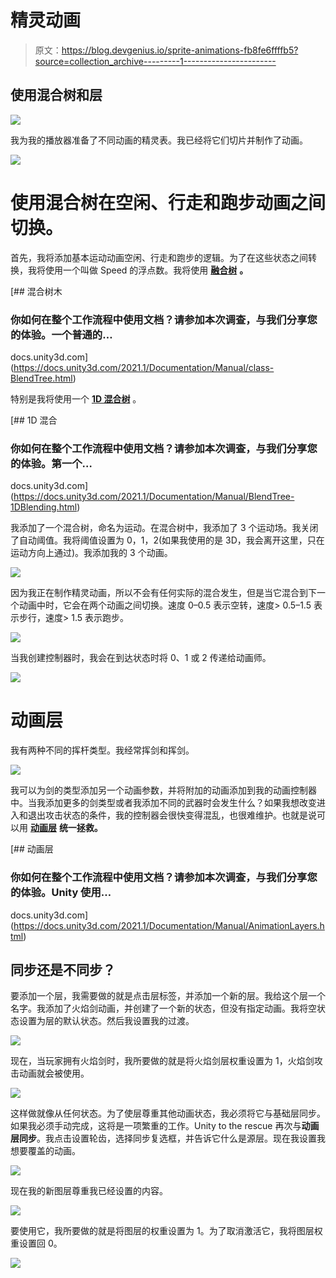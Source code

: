 # 精灵动画

> 原文：<https://blog.devgenius.io/sprite-animations-fb8fe6ffffb5?source=collection_archive---------1----------------------->

## 使用混合树和层

![](img/3698ca82b06c36a262a07c075bab9c2e.png)

我为我的播放器准备了不同动画的精灵表。我已经将它们切片并制作了动画。

![](img/95c7afa936cbb24b5e9683a1d9b8d3dc.png)

# 使用混合树在空闲、行走和跑步动画之间切换。

首先，我将添加基本运动动画空闲、行走和跑步的逻辑。为了在这些状态之间转换，我将使用一个叫做 Speed 的浮点数。我将使用 [**融合树**](https://docs.unity3d.com/2021.1/Documentation/Manual/class-BlendTree.html) **。**

[](https://docs.unity3d.com/2021.1/Documentation/Manual/class-BlendTree.html) [## 混合树木

### 你如何在整个工作流程中使用文档？请参加本次调查，与我们分享您的体验。一个普通的…

docs.unity3d.com](https://docs.unity3d.com/2021.1/Documentation/Manual/class-BlendTree.html) 

特别是我将使用一个 [**1D 混合树**](https://docs.unity3d.com/2021.1/Documentation/Manual/BlendTree-1DBlending.html) 。

[](https://docs.unity3d.com/2021.1/Documentation/Manual/BlendTree-1DBlending.html) [## 1D 混合

### 你如何在整个工作流程中使用文档？请参加本次调查，与我们分享您的体验。第一个…

docs.unity3d.com](https://docs.unity3d.com/2021.1/Documentation/Manual/BlendTree-1DBlending.html) 

我添加了一个混合树，命名为运动。在混合树中，我添加了 3 个运动场。我关闭了自动阈值。我将阈值设置为 0，1，2(如果我使用的是 3D，我会离开这里，只在运动方向上通过)。我添加我的 3 个动画。

![](img/40bc4a56df07853439acca03caa7a73e.png)

因为我正在制作精灵动画，所以不会有任何实际的混合发生，但是当它混合到下一个动画中时，它会在两个动画之间切换。速度 0–0.5 表示空转，速度> 0.5–1.5 表示步行，速度> 1.5 表示跑步。

![](img/2230dd86dcb69f203c06761f826a35f0.png)

当我创建控制器时，我会在到达状态时将 0、1 或 2 传递给动画师。

![](img/a0cd9ba06f0758ed0311e046101fbd6f.png)

# 动画层

我有两种不同的挥杆类型。我经常挥剑和挥剑。

![](img/2ef043ef75131c51a0d2eb40c6c0ba11.png)

我可以为剑的类型添加另一个动画参数，并将附加的动画添加到我的动画控制器中。当我添加更多的剑类型或者我添加不同的武器时会发生什么？如果我想改变进入和退出攻击状态的条件，我的控制器会很快变得混乱，也很难维护。也就是说可以用 [**动画层**](https://docs.unity3d.com/2021.1/Documentation/Manual/AnimationLayers.html) **统一拯救。**

[](https://docs.unity3d.com/2021.1/Documentation/Manual/AnimationLayers.html) [## 动画层

### 你如何在整个工作流程中使用文档？请参加本次调查，与我们分享您的体验。Unity 使用…

docs.unity3d.com](https://docs.unity3d.com/2021.1/Documentation/Manual/AnimationLayers.html) 

## 同步还是不同步？

要添加一个层，我需要做的就是点击层标签，并添加一个新的层。我给这个层一个名字。我添加了火焰剑动画，并创建了一个新的状态，但没有指定动画。我将空状态设置为层的默认状态。然后我设置我的过渡。

![](img/d1bd6a25f531a8daf50eddc8f2cc90ea.png)

现在，当玩家拥有火焰剑时，我所要做的就是将火焰剑层权重设置为 1，火焰剑攻击动画就会被使用。

![](img/135e18c7f1c6cbe863faf4966fb0884f.png)

这样做就像从任何状态。为了使层尊重其他动画状态，我必须将它与基础层同步。如果我必须手动完成，这将是一项繁重的工作。Unity to the rescue 再次与**动画层同步**。我点击设置轮齿，选择同步复选框，并告诉它什么是源层。现在我设置我想要覆盖的动画。

![](img/362b2cb801ec6d18c6b30fec142107b1.png)

现在我的新图层尊重我已经设置的内容。

![](img/0956bdd858b8371035c9ecc858edfc2b.png)

要使用它，我所要做的就是将图层的权重设置为 1。为了取消激活它，我将图层权重设置回 0。

![](img/addaecbd525f419abbf3ce8d26521a41.png)